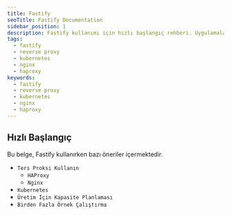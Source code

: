 ```yaml
---
title: Fastify
seoTitle: Fastify Documentation
sidebar_position: 1
description: Fastify kullanımı için hızlı başlangıç rehberi. Uygulamalarda performans ve yapılandırma için öneriler sunar.
tags: 
  - fastify
  - reverse proxy
  - kubernetes
  - nginx
  - haproxy
keywords: 
  - fastify
  - reverse proxy
  - kubernetes
  - nginx
  - haproxy
---
```

## Hızlı Başlangıç

Bu belge, Fastify kullanırken bazı öneriler içermektedir.

- `Ters Proksi Kullanın`
  - `HAProxy`
  - `Nginx`
- `Kubernetes`
- `Üretim İçin Kapasite Planlaması`
- `Birden Fazla Örnek Çalıştırma`